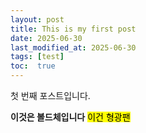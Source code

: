 ```yaml
---
layout: post
title: This is my first post
date: 2025-06-30 
last_modified_at: 2025-06-30
tags: [test]
toc:  true
---
```


첫 번째 포스트입니다.

<strong>이것은 볼드체입니다</strong>
<mark>이건 형광팬</mark>